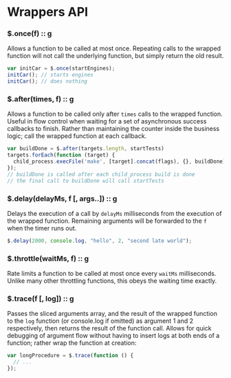 # Wrappers API

### $.once(f) :: g
Allows a function to be called at most once. Repeating calls to the wrapped function
will not call the underlying function, but simply return the old result.

````javascript
var initCar = $.once(startEngines);
initCar(); // starts engines
initCar(); // does nothing
````

### $.after(times, f) :: g
Allows a function to be called only after `times` calls to the wrapped function.
Useful in flow control when waiting for a set of asynchronous success callbacks to finish.
Rather than maintaining the counter inside the business logic; call the wrapped function
at each callback.

````javascript
var buildDone = $.after(targets.length, startTests)
targets.forEach(function (target) {
  child_process.execFile('make', [target].concat(flags), {}, buildDone);
});
// buildDone is called after each child_process build is done
// the final call to buildDone will call startTests
````

### $.delay(delayMs, f [, args..]) :: g
Delays the execution of a call by `delayMs` milliseconds from the execution of the wrapped
function. Remaining arguments will be forwarded to the `f` when the timer runs out.

````javascript
$.delay(2000, console.log, "hello", 2, "second late world");
````

### $.throttle(waitMs, f) :: g
Rate limits a function to be called at most once every `waitMs` milliseconds.
Unlike many other throttling functions, this obeys the waiting time exactly.


### $.trace(f [, log]) :: g
Passes the sliced arguments array, and the result of the wrapped function to the `log`
function (or console.log if omitted) as argument 1 and 2 respectively, then returns the
result of the function call. Allows for quick debugging of argument flow without
having to insert logs at both ends of a function; rather wrap the function at creation:

````javascript
var longProcedure = $.trace(function () {
  // ...
});
````



